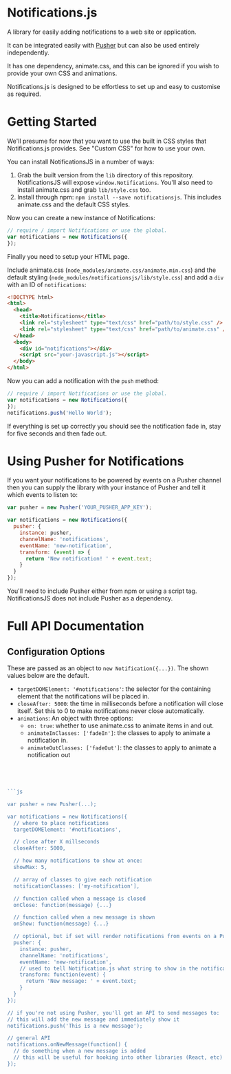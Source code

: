 # Notifications.js

A library for easily adding notifications to a web site or application.

It can be integrated easily with [Pusher](http://pusher.com) but can also be used entirely independently.

It has one dependency, animate.css, and this can be ignored if you wish to provide your own CSS and animations.

Notifications.js is designed to be effortless to set up and easy to customise as required.

# Getting Started

We'll presume for now that you want to use the built in CSS styles that Notifications.js provides. See "Custom CSS" for how to use your own.

You can install NotificationsJS in a number of ways:

1. Grab the built version from the `lib` directory of this repository. NotificationsJS will expose `window.Notifications`. You'll also need to install animate.css and grab `lib/style.css` too.
2. Install through npm: `npm install --save notificationsjs`. This includes animate.css and the default CSS styles.

Now you can create a new instance of Notifications:

```javascript
// require / import Notifications or use the global.
var notifications = new Notifications({
});
```

Finally you need to setup your HTML page.

Include animate.css (`node_modules/animate.css/animate.min.css`) and the default styling (`node_modules/notificationsjs/lib/style.css`) and add a `div` with an ID of `notifications`:

```html
<!DOCTYPE html>
<html>
  <head>
    <title>Notifications</title>
    <link rel="stylesheet" type="text/css" href="path/to/style.css" />
    <link rel="stylesheet" type="text/css" href="path/to/animate.css" />
  </head>
  <body>
    <div id="notifications"></div>
    <script src="your-javascript.js"></script>
  </body>
</html>
```

Now you can add a notification with the `push` method:

```javascript
// require / import Notifications or use the global.
var notifications = new Notifications({
});
notifications.push('Hello World');
```

If everything is set up correctly you should see the notification fade in, stay for five seconds and then fade out.

# Using Pusher for Notifications

If you want your notifications to be powered by events on a Pusher channel then you can supply the library with your instance of Pusher and tell it which events to listen to:

```javascript
var pusher = new Pusher('YOUR_PUSHER_APP_KEY');

var notifications = new Notifications({
  pusher: {
    instance: pusher,
    channelName: 'notifications',
    eventName: 'new-notification',
    transform: (event) => {
      return 'New notification! ' + event.text;
    }
  }
});
```

You'll need to include Pusher either from npm or using a script tag. NotificationsJS does not include Pusher as a dependency.


# Full API Documentation

## Configuration Options

These are passed as an object to `new Notification({...})`. The shown values below are the default.

- `targetDOMElement: '#notifications'`: the selector for the containing element that the notifications will be placed in.
- `closeAfter: 5000`: the time in milliseconds before a notification will close itself. Set this to 0 to make notifications never close automatically.
- `animations`: An object with three options:
    - `on: true`: whether to use animate.css to animate items in and out.
    - `animateInClasses: ['fadeIn']`: the classes to apply to animate a notification in.
    - `animateOutClasses: ['fadeOut']`: the classes to apply to animate a notification out
```javascript




```js

var pusher = new Pusher(...);

var notifications = new Notifications({
  // where to place notifications
  targetDOMElement: '#notifications',

  // close after X millseconds
  closeAfter: 5000,

  // how many notifications to show at once:
  showMax: 5,

  // array of classes to give each notification
  notificationClasses: ['my-notification'],

  // function called when a message is closed
  onClose: function(message) {...}

  // function called when a new message is shown
  onShow: function(message) {...}

  // optional, but if set will render notifications from events on a Pusher channel
  pusher: {
    instance: pusher,
    channelName: 'notifications',
    eventName: 'new-notification',
    // used to tell Notification.js what string to show in the notification, from the Pusher event
    transform: function(event) {
      return 'New message: ' + event.text;
    }
  }
});

// if you're not using Pusher, you'll get an API to send messages to:
// this will add the new message and immediately show it
notifications.push('This is a new message');

// general API
notifications.onNewMessage(function() {
  // do something when a new message is added
  // this will be useful for hooking into other libraries (React, etc)
});
```

